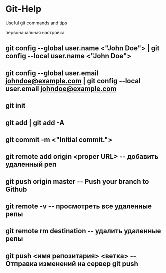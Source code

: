 # Git-Help
Useful git commands and tips

первоначальная настройка

git config --global user.name <"John Doe">             |  git config --local user.name <"John Doe">
----
git config --global user.email <johndoe@example.com>  |  git config --local user.email <johndoe@example.com>
----

git init
----
git add | git add -A
----
git commit -m <"Initial commit.">
----




git remote add origin \<proper URL\> -- добавить удаленный реп
----
git push origin master               -- Push your branch to Github
----
git remote -v                        -- просмотреть все удаленные репы
----
git remote rm destination            -- удалить удаленные репы
----
git push <имя репозитария> <ветка>   -- Отправка изменений на сервер
git push <origin> <master>              
----
  
